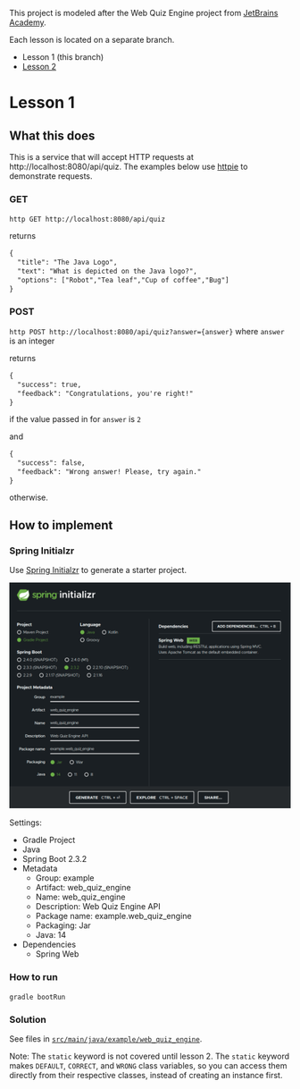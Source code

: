 This project is modeled after the Web Quiz Engine project from [JetBrains Academy](https://hyperskill.org/).

Each lesson is located on a separate branch.

- Lesson 1 (this branch)
- [Lesson 2](https://github.com/nantrinh/web_quiz_engine/tree/lesson_2)

# Lesson 1

## What this does

This is a service that will accept HTTP requests at http://localhost:8080/api/quiz.
The examples below use [httpie](https://httpie.org/) to demonstrate requests.

### GET

`http GET http://localhost:8080/api/quiz`

returns

```
{
  "title": "The Java Logo",
  "text": "What is depicted on the Java logo?",
  "options": ["Robot","Tea leaf","Cup of coffee","Bug"]
}
```

### POST

`http POST http://localhost:8080/api/quiz?answer={answer}` where `answer` is an integer

returns

```
{
  "success": true,
  "feedback": "Congratulations, you're right!"
}
```

if the value passed in for `answer` is `2`

and

```
{
  "success": false,
  "feedback": "Wrong answer! Please, try again."
}
```

otherwise.

## How to implement

### Spring Initialzr

Use [Spring Initialzr](https://start.spring.io/) to generate a starter project.

![spring_initialzr_settings](README_assets/images/spring_initialzr.png)

Settings:

- Gradle Project
- Java
- Spring Boot 2.3.2
- Metadata
  - Group: example
  - Artifact: web_quiz_engine
  - Name: web_quiz_engine
  - Description: Web Quiz Engine API
  - Package name: example.web_quiz_engine
  - Packaging: Jar
  - Java: 14
- Dependencies
  - Spring Web

### How to run

`gradle bootRun`

### Solution

See files in [`src/main/java/example/web_quiz_engine`](https://github.com/nantrinh/web_quiz_engine/tree/lesson_1/src/main/java/example/web_quiz_engine).

Note: The `static` keyword is not covered until lesson 2. The `static` keyword makes `DEFAULT`, `CORRECT`, and `WRONG` class variables, so you can access them directly from their respective classes, instead of creating an instance first.
